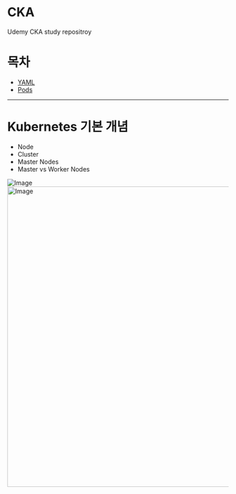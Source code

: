 # CKA
Udemy CKA study repositroy

# 목차
- [YAML](https://github.com/Song1610/CKA/blob/main/Yaml.md)
- [Pods](https://github.com/Song1610/CKA/blob/main/Pods.md)

---
# Kubernetes 기본 개념
- Node
- Cluster
- Master Nodes
- Master vs Worker Nodes
  
![Image](https://github.com/user-attachments/assets/0ef19485-0121-4e1f-96a8-3349aa19956d)
<br>
<img width="1530" height="684" alt="Image" src="https://github.com/user-attachments/assets/78f0494f-aeea-446d-aaa5-31737a1a1b46" />
